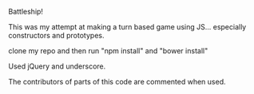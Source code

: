 Battleship!

This was my attempt at making a turn based game using JS... especially constructors and prototypes.

clone my repo and then run "npm install" and "bower install"

Used jQuery and underscore.

The contributors of parts of this code are commented when used.


